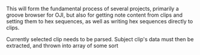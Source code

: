 This will form the fundamental process of several projects, primarily a groove
browser for OJI, but also for getting note content from clips and setting them
to hex sequences, as well as writing hex sequences directly to clips.

Currently selected clip needs to be parsed.
Subject clip's data must then be extracted, and thrown into array of some sort

